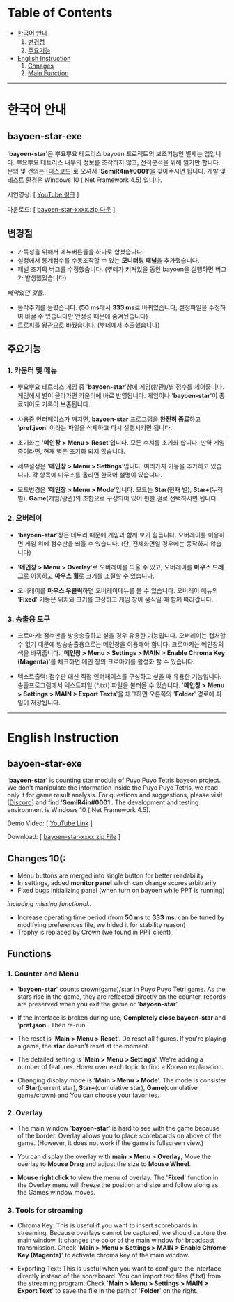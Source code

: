 # Table of Contents
- [한국어 안내](#korean)
   1. [변경점](#korean-changes)
   2. [주요기능](#korean-functions)
- [English Instruction](#english)  
   1. [Chnages](#english-changes)
   2. [Main Function](#english-functions)

* * *
<a name="korean"> </a>
# 한국어 안내
## bayoen-star-exe
'**bayoen-star**'은 뿌요뿌요 테트리스 bayoen 프로젝트의 보조기능인 별세는 앱입니다. 뿌요뿌요 테트리스 내부의 정보를 조작하지 않고, 전적분석을 위해 읽기만 합니다.
문의 및 건의는 [[디스코드](https://discord.gg/rxW5UKx)]로 오셔서 '**SemiR4in#0001**'을 찾아주시면 됩니다.
개발 및 테스트 환경은 Windows 10 (.Net Framework 4.5) 입니다.

시연영상: [ [YouTube 링크](https://www.youtube.com/playlist?list=PLK_vOCD9v3gUABMGU1R_VNhv5_s-LctnE) ]

다운로드: [ [bayoen-star-xxxx.zip 다운](https://github.com/bayoen/bayoen-star-exe/releases/latest) ]

<a name="korean-changes"> </a>
## 변경점

- 가독성을 위해서 메뉴버튼들을 하나로 합쳤습니다.
- 설정에서 통계점수를 수동조작할 수 있는 **모니터링 패널**을 추가했습니다.
- 패널 초기화 버그를 수정했습니다.  (뿌테가 켜져있을 동안 bayoen을 실행하면 버그가 발생했었습니다)

*빼먹었던 것들..*

- 동작주기를 늘렸습니다. (**50 ms**에서 **333 ms**로 바뀌었습니다; 설정파일을 수정하여 바꿀 수 있습니다만 안정성 때문에 숨겨뒀습니다)
- 트로피를 왕관으로 바꿨습니다. (뿌테에서 추출했습니다)

<a name="korean-functions"> </a>
## 주요기능
### 1. 카운터 및 메뉴
- 뿌요뿌요 테트리스 게임 중 '**bayoen-star**'창에 게임(왕관)/별 점수를 세어줍니다. 게임에서 별이 올라가면 카운터에 바로 반영됩니다. 게임이나 '**bayoen-star**'이 종료되어도 기록이 보존됩니다.

- 사용중 인터페이스가 깨지면, **bayoen-star** 프로그램을 **완전히 종료**하고 '**pref.json**' 이라는 파일을 삭제하고 다시 실행시키면 됩니다.

- 초기화는 '**메인창 > Menu > Reset**'입니다. 모든 수치를 초기화 합니다. 만약 게임 중이라면, 현재 별은 초기화 되지 않습니다.

- 세부설정은 '**메인창 > Menu > Settings**'입니다. 여러가지 기능을 추가하고 있습니다. 각 항목에 마우스를 올리면 한국어 설명이 있습니다.

- 모드변경은 '**메인창 > Menu > Mode**'입니다. 모드는 **Star**(현재 별), **Star+**(누적 별), **Game**(게임/왕관)의 조합으로 구성되어 있어 편한 걸로 선택하시면 됩니다.

### 2. 오버레이
- '**bayoen-star**'창은 테두리 때문에 게임과 함께 보기 힘듭니다. 오버레이를 이용하면 게임 위에 점수판을 띄울 수 있습니다. (단, 전체화면일 경우에는 동작하지 않습니다)

- '**메인창 > Menu > Overlay**'로 오버레이를 띄울 수 있고, 오버레이를 **마우스 드래그**로 이동하고 **마우스 휠**로 크기를 조절할 수 있습니다.

- 오버레이를 **마우스 우클릭**하면 오버레이메뉴를 볼 수 있습니다. 오버레이 메뉴의 '**Fixed**' 기능은 위치와 크기를 고정하고 게임 창이 움직일 때 함께 따라갑니다.

### 3. 송출용 도구
- 크로마키: 점수판을 방송송출하고 싶을 경우 유용한 기능입니다. 오버레이는 캡처할 수 없기 때문에 방송송출용으로는 메인창을 이용해야 합니다. 크로마키는 메인창의 색을 바꿔줍니다. '**메인창 > Menu > Settings > MAIN > Enable Chroma Key (Magenta)**'를 체크하면 메인 창의 크로마키를 활성화 할 수 있습니다. 

- 텍스트출력: 점수판 대신 직접 인터페이스를 구성하고 싶을 때 유용한 기능입니다. 송출프로그램에서 텍스트파일 (\*.txt) 파일을 불러올 수 있습니다. '**메인창 > Menu > Settings > MAIN > Export Texts**'을 체크하면 오른쪽의 '**Folder**' 경로에 파일이 저장됩니다.


* * *
<a name="english"> </a>
# English Instruction 
## bayoen-star-exe
'**bayoen-star**' is counting star module of Puyo Puyo Tetris bayeon project. We don't manipulate the information inside the Puyo Puyo Tetris, we read only it for game result analysis.
For questions and suggestions, please visit [[Discord](https://discord.gg/rxW5UKx)] and find '**SemiR4in#0001**'.
The development and testing environment is Windows 10 (.Net Framework 4.5).

Demo Video: [ [YouTube Link](https://www.youtube.com/playlist?list=PLK_vOCD9v3gUABMGU1R_VNhv5_s-LctnE) ]

Download: [ [bayoen-star-xxxx.zip File](https://github.com/bayoen/bayoen-star-exe/releases/latest) ]

<a name="english-changes"> </a>
## Changes 10(:

- Menu buttons are merged into single button for better readability
- In settings, added **monitor panel** which can change scores arbitrarily
- Fixed bugs Initializing panel (when turn on bayoen while PPT is running)

*including missing functional..*

- Increase operating time period (from **50 ms** to **333 ms**, can be tuned by modifying preferences file, we hided it for stability reason)
- Trophy is replaced by Crown (we found in PPT client)

<a name="english-functions"> </a>
## Functions
### 1. Counter and Menu
- '**bayoen-star**' counts crown(game)/star in Puyo Puyo Tetri game. As the stars rise in the game, they are reflected directly on the counter. records are preserved when you exit the game or '**bayoen-star**'.

- If the interface is broken during use, **Completely close bayoen-star** and '**pref.json**'. Then re-run.

- The reset is '**Main > Menu > Reset**'. Do reset all figures. If you're playing a game, the **star** doesn't reset at the moment.

- The detailed setting is '**Main > Menu > Settings**'. We're adding a number of features. Hover over each topic to find a Korean explanation.

- Changing display mode is '**Main > Menu > Mode**'. The mode is consister of **Star**(current star), **Star+**(cumulative star), **Game**(cumulative game/crown) and You can choose your favorites.

### 2. Overlay
- The main window '**bayoen-star**' is hard to see with the game because of the border. Overlay allows you to place scoreboards on above of the game. (However, it does not work if the game is fullscreen view.)

- You can display the overlay with **main > Menu > Overlay**, Move the overlay to **Mouse Drag** and adjust the size to **Mouse Wheel**.

- **Mouse right click** to view the menu of overlay. The '**Fixed**' function in the Overlay menu will freeze the position and size and follow along as the Games window moves.

### 3. Tools for streaming
- Chroma Key: This is useful if you want to insert scoreboards in streaming. Because overlays cannot be captured, we should capture the main window. It changes the color of the main window for broadcast transmission. Check '**Main > Menu > Settings > MAIN > Enable Chrome Key (Magenta)**' to activate chroma key of the main window.

- Exporting Text: This is useful when you want to configure the interface directly instead of the scoreboard. You can import text files (\*.txt) from the streaming program. Check '**Main > Menu > Settings > MAIN > Export Text**' to save the file in the path of '**Folder**' on the right.
